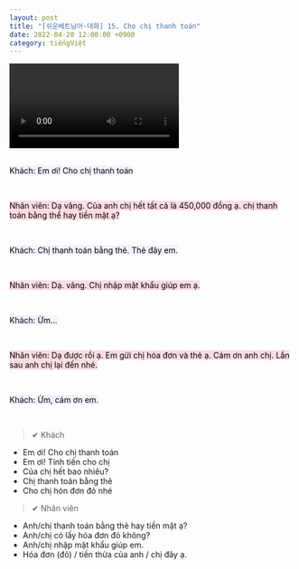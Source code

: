 ```yaml
---
layout: post
title: "[쉬운베트남어-대화] 15. Cho chị thanh toán"
date: 2022-04-20 12:00:00 +0900
category: tiếngViệt
---
```


<div class="video-container">
    <video id="player" class="video-js vjs-default-skin vjs-big-play-centered" data-json="/public/json/쉬운베트남어-대화15과.json"></video>
</div>

<br>

<mark style="background-color: #f5f0ff">Khách: Em ơi! Cho chị thanh toán</mark>

<br>

<mark style="background-color: #ffdce0">Nhân viên: Dạ vâng. Của anh chị hết tất cả là 450,000 đồng ạ. chị thanh toán bằng thể hay tiền mặt ạ?</mark>

<br>

<mark style="background-color: #f5f0ff">Khách: Chị thanh toán bằng thẻ. Thẻ đây em.</mark>

<br>

<mark style="background-color: #ffdce0">Nhân viên: Dạ. vâng. Chị nhập mật khẩu giúp em ạ.</mark>

<br>

<mark style="background-color: #f5f0ff">Khách: Ừm...</mark>

<br>

<mark style="background-color: #ffdce0">Nhân viên: Dạ được rồi ạ. Em gửi chị hóa đơn và thẻ ạ. Cám ơn anh chị. Lần sau anh chị lại đến nhé.</mark>

<br>

<mark style="background-color: #f5f0ff">Khách: Ừm, cám ơn em.</mark>

<br>

> ✔ Khách
- Em ơi! Cho chị thanh toán
- Em ơi! Tính tiền cho chị
- Của chị hết bao nhiêu?
- Chị thanh toán bằng thẻ
- Cho chị hón đơn đỏ nhé

> ✔ Nhân viên
- Anh/chị thanh toán bằng thẻ hay tiền mặt ạ?
- Anh/chị có lấy hóa đơn đỏ không?
- Anh/chị nhập mật khẩu giúp em.
- Hóa đơn (đỏ) / tiền thừa của anh / chị đây ạ.
